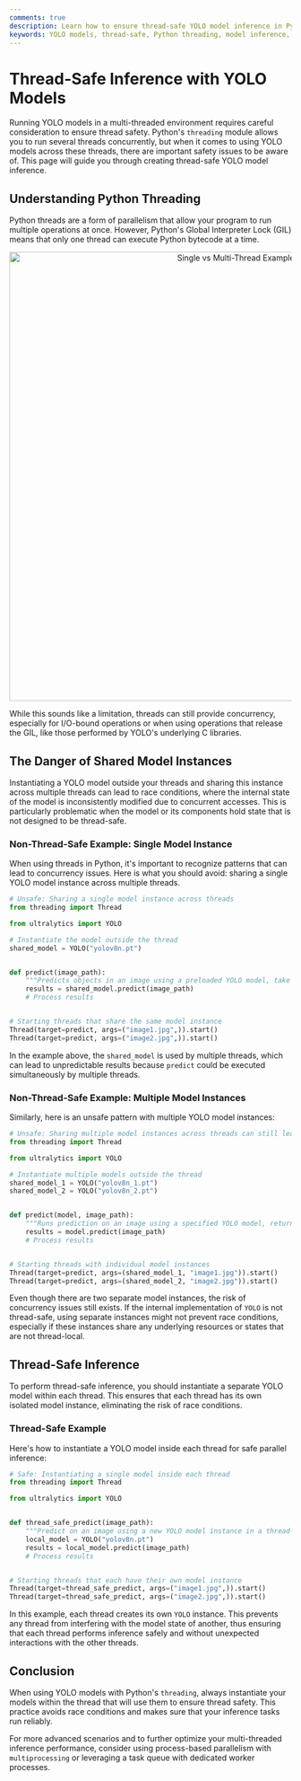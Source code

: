 ```yaml
---
comments: true
description: Learn how to ensure thread-safe YOLO model inference in Python. Avoid race conditions and run your multi-threaded tasks reliably with best practices.
keywords: YOLO models, thread-safe, Python threading, model inference, concurrency, race conditions, multi-threaded, parallelism, Python GIL
---
```


# Thread-Safe Inference with YOLO Models

Running YOLO models in a multi-threaded environment requires careful consideration to ensure thread safety. Python's `threading` module allows you to run several threads concurrently, but when it comes to using YOLO models across these threads, there are important safety issues to be aware of. This page will guide you through creating thread-safe YOLO model inference.

## Understanding Python Threading

Python threads are a form of parallelism that allow your program to run multiple operations at once. However, Python's Global Interpreter Lock (GIL) means that only one thread can execute Python bytecode at a time.

<p align="center">
  <img width="800" src="https://user-images.githubusercontent.com/26833433/281418476-7f478570-fd77-4a40-bf3d-74b4db4d668c.png" alt="Single vs Multi-Thread Examples">
</p>

While this sounds like a limitation, threads can still provide concurrency, especially for I/O-bound operations or when using operations that release the GIL, like those performed by YOLO's underlying C libraries.

## The Danger of Shared Model Instances

Instantiating a YOLO model outside your threads and sharing this instance across multiple threads can lead to race conditions, where the internal state of the model is inconsistently modified due to concurrent accesses. This is particularly problematic when the model or its components hold state that is not designed to be thread-safe.

### Non-Thread-Safe Example: Single Model Instance

When using threads in Python, it's important to recognize patterns that can lead to concurrency issues. Here is what you should avoid: sharing a single YOLO model instance across multiple threads.

```python
# Unsafe: Sharing a single model instance across threads
from threading import Thread

from ultralytics import YOLO

# Instantiate the model outside the thread
shared_model = YOLO("yolov8n.pt")


def predict(image_path):
    """Predicts objects in an image using a preloaded YOLO model, take path string to image as argument."""
    results = shared_model.predict(image_path)
    # Process results


# Starting threads that share the same model instance
Thread(target=predict, args=("image1.jpg",)).start()
Thread(target=predict, args=("image2.jpg",)).start()
```

In the example above, the `shared_model` is used by multiple threads, which can lead to unpredictable results because `predict` could be executed simultaneously by multiple threads.

### Non-Thread-Safe Example: Multiple Model Instances

Similarly, here is an unsafe pattern with multiple YOLO model instances:

```python
# Unsafe: Sharing multiple model instances across threads can still lead to issues
from threading import Thread

from ultralytics import YOLO

# Instantiate multiple models outside the thread
shared_model_1 = YOLO("yolov8n_1.pt")
shared_model_2 = YOLO("yolov8n_2.pt")


def predict(model, image_path):
    """Runs prediction on an image using a specified YOLO model, returning the results."""
    results = model.predict(image_path)
    # Process results


# Starting threads with individual model instances
Thread(target=predict, args=(shared_model_1, "image1.jpg")).start()
Thread(target=predict, args=(shared_model_2, "image2.jpg")).start()
```

Even though there are two separate model instances, the risk of concurrency issues still exists. If the internal implementation of `YOLO` is not thread-safe, using separate instances might not prevent race conditions, especially if these instances share any underlying resources or states that are not thread-local.

## Thread-Safe Inference

To perform thread-safe inference, you should instantiate a separate YOLO model within each thread. This ensures that each thread has its own isolated model instance, eliminating the risk of race conditions.

### Thread-Safe Example

Here's how to instantiate a YOLO model inside each thread for safe parallel inference:

```python
# Safe: Instantiating a single model inside each thread
from threading import Thread

from ultralytics import YOLO


def thread_safe_predict(image_path):
    """Predict on an image using a new YOLO model instance in a thread-safe manner; takes image path as input."""
    local_model = YOLO("yolov8n.pt")
    results = local_model.predict(image_path)
    # Process results


# Starting threads that each have their own model instance
Thread(target=thread_safe_predict, args=("image1.jpg",)).start()
Thread(target=thread_safe_predict, args=("image2.jpg",)).start()
```

In this example, each thread creates its own `YOLO` instance. This prevents any thread from interfering with the model state of another, thus ensuring that each thread performs inference safely and without unexpected interactions with the other threads.

## Conclusion

When using YOLO models with Python's `threading`, always instantiate your models within the thread that will use them to ensure thread safety. This practice avoids race conditions and makes sure that your inference tasks run reliably.

For more advanced scenarios and to further optimize your multi-threaded inference performance, consider using process-based parallelism with `multiprocessing` or leveraging a task queue with dedicated worker processes.